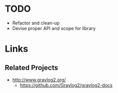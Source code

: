 
TODO
====

  * Refactor and clean-up
  * Devise proper API and scope for library


Links
=====

Related Projects
----------------

  * http://www.graylog2.org/
    * https://github.com/Graylog2/graylog2-docs
